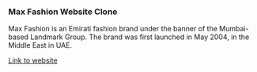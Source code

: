 ### Max Fashion Website Clone
Max Fashion is an Emirati fashion brand under the banner of the Mumbai-based Landmark Group.
 The brand was first launched in May 2004, in the Middle East in UAE.


[Link to website](https://clone-maxx-fashion.netlify.app/)
